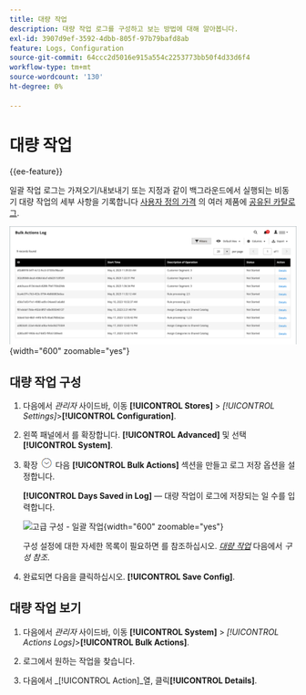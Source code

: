 ```yaml
---
title: 대량 작업
description: 대량 작업 로그를 구성하고 보는 방법에 대해 알아봅니다.
exl-id: 3907d9ef-3592-4dbb-805f-97b79bafd8ab
feature: Logs, Configuration
source-git-commit: 64ccc2d5016e915a554c2253773bb50f4d33d6f4
workflow-type: tm+mt
source-wordcount: '130'
ht-degree: 0%

---
```


# 대량 작업

{{ee-feature}}

일괄 작업 로그는 가져오기/내보내기 또는 지정과 같이 백그라운드에서 실행되는 비동기 대량 작업의 세부 사항을 기록합니다 [사용자 정의 가격](../b2b/catalog-shared-manage.md#update-custom-pricing) 의 여러 제품에 [공유된 카탈로그](../b2b/catalog-shared.md).

![대량 작업 로그](./assets/bulk-actions-log.png){width="600" zoomable="yes"}

## 대량 작업 구성

1. 다음에서 _관리자_ 사이드바, 이동 **[!UICONTROL Stores]** > _[!UICONTROL Settings]_>**[!UICONTROL Configuration]**.

1. 왼쪽 패널에서 를 확장합니다. **[!UICONTROL Advanced]** 및 선택 **[!UICONTROL System]**.

1. 확장 ![확장 선택기](../assets/icon-display-expand.png) 다음 **[!UICONTROL Bulk Actions]** 섹션을 만들고 로그 저장 옵션을 설정합니다.

   **[!UICONTROL Days Saved in Log]** — 대량 작업이 로그에 저장되는 일 수를 입력합니다.

   ![고급 구성 - 일괄 작업](../configuration-reference/advanced/assets/system-bulk-actions.png){width="600" zoomable="yes"}

   구성 설정에 대한 자세한 목록이 필요하면 를 참조하십시오. [_대량 작업_](../configuration-reference/advanced/system.md) 다음에서 _구성 참조_.

1. 완료되면 다음을 클릭하십시오. **[!UICONTROL Save Config]**.

## 대량 작업 보기

1. 다음에서 _관리자_ 사이드바, 이동 **[!UICONTROL System]** > _[!UICONTROL Actions Logs]_>**[!UICONTROL Bulk Actions]**.

1. 로그에서 원하는 작업을 찾습니다.

1. 다음에서 _[!UICONTROL Action]_열, 클릭&#x200B;**[!UICONTROL Details]**.
